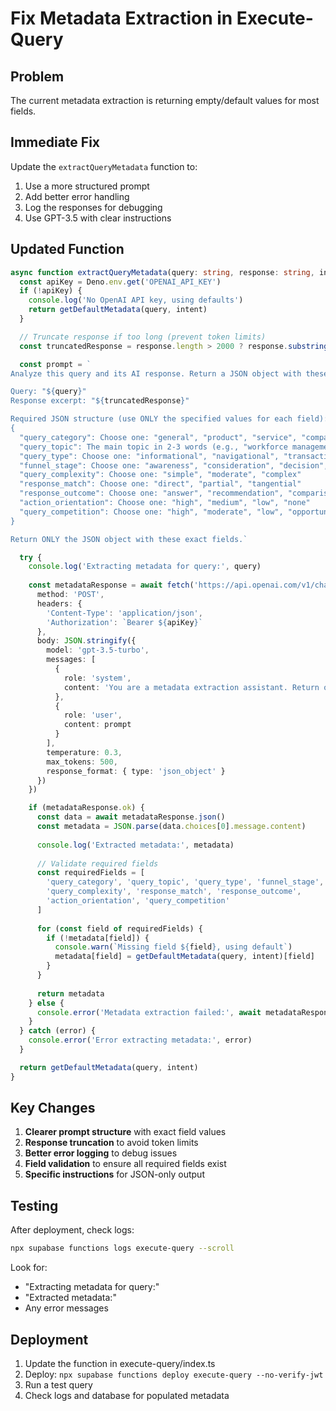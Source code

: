 # Fix Metadata Extraction in Execute-Query

## Problem
The current metadata extraction is returning empty/default values for most fields.

## Immediate Fix

Update the `extractQueryMetadata` function to:

1. Use a more structured prompt
2. Add better error handling
3. Log the responses for debugging
4. Use GPT-3.5 with clear instructions

## Updated Function

```typescript
async function extractQueryMetadata(query: string, response: string, intent: string) {
  const apiKey = Deno.env.get('OPENAI_API_KEY')
  if (!apiKey) {
    console.log('No OpenAI API key, using defaults')
    return getDefaultMetadata(query, intent)
  }

  // Truncate response if too long (prevent token limits)
  const truncatedResponse = response.length > 2000 ? response.substring(0, 2000) + '...' : response

  const prompt = `
Analyze this query and its AI response. Return a JSON object with these exact fields and values.

Query: "${query}"
Response excerpt: "${truncatedResponse}"

Required JSON structure (use ONLY the specified values for each field):
{
  "query_category": Choose one: "general", "product", "service", "comparison", "troubleshooting", "educational"
  "query_topic": The main topic in 2-3 words (e.g., "workforce management", "construction software")
  "query_type": Choose one: "informational", "navigational", "transactional", "commercial"
  "funnel_stage": Choose one: "awareness", "consideration", "decision", "retention"
  "query_complexity": Choose one: "simple", "moderate", "complex"
  "response_match": Choose one: "direct", "partial", "tangential"
  "response_outcome": Choose one: "answer", "recommendation", "comparison", "explanation"
  "action_orientation": Choose one: "high", "medium", "low", "none"
  "query_competition": Choose one: "high", "moderate", "low", "opportunity"
}

Return ONLY the JSON object with these exact fields.`

  try {
    console.log('Extracting metadata for query:', query)
    
    const metadataResponse = await fetch('https://api.openai.com/v1/chat/completions', {
      method: 'POST',
      headers: {
        'Content-Type': 'application/json',
        'Authorization': `Bearer ${apiKey}`
      },
      body: JSON.stringify({
        model: 'gpt-3.5-turbo',
        messages: [
          {
            role: 'system',
            content: 'You are a metadata extraction assistant. Return only valid JSON with the exact fields requested.'
          },
          {
            role: 'user',
            content: prompt
          }
        ],
        temperature: 0.3,
        max_tokens: 500,
        response_format: { type: 'json_object' }
      })
    })

    if (metadataResponse.ok) {
      const data = await metadataResponse.json()
      const metadata = JSON.parse(data.choices[0].message.content)
      
      console.log('Extracted metadata:', metadata)
      
      // Validate required fields
      const requiredFields = [
        'query_category', 'query_topic', 'query_type', 'funnel_stage',
        'query_complexity', 'response_match', 'response_outcome',
        'action_orientation', 'query_competition'
      ]
      
      for (const field of requiredFields) {
        if (!metadata[field]) {
          console.warn(`Missing field ${field}, using default`)
          metadata[field] = getDefaultMetadata(query, intent)[field]
        }
      }
      
      return metadata
    } else {
      console.error('Metadata extraction failed:', await metadataResponse.text())
    }
  } catch (error) {
    console.error('Error extracting metadata:', error)
  }

  return getDefaultMetadata(query, intent)
}
```

## Key Changes

1. **Clearer prompt structure** with exact field values
2. **Response truncation** to avoid token limits
3. **Better error logging** to debug issues
4. **Field validation** to ensure all required fields exist
5. **Specific instructions** for JSON-only output

## Testing

After deployment, check logs:
```bash
npx supabase functions logs execute-query --scroll
```

Look for:
- "Extracting metadata for query:"
- "Extracted metadata:"
- Any error messages

## Deployment

1. Update the function in execute-query/index.ts
2. Deploy: `npx supabase functions deploy execute-query --no-verify-jwt`
3. Run a test query
4. Check logs and database for populated metadata